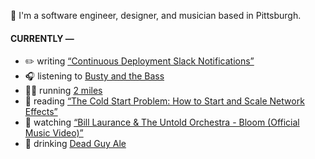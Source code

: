 👋 I'm a software engineer, designer, and musician based in Pittsburgh.

#### CURRENTLY —

* ✏️ writing [“Continuous Deployment Slack Notifications”](https://www.amoscato.com/journal/slack-deploy-notifications/)
* 🎧 listening to [Busty and the Bass](https://www.last.fm/music/Busty+and+the+Bass/_/Common+Ground)
* 🏃‍♂️ running [2 miles](https://www.strava.com/activities/11162922979)
* 📘 reading [“The Cold Start Problem: How to Start and Scale Network Effects”](https://www.goodreads.com/book/show/55338968-the-cold-start-problem)
* 🍿 watching [“Bill Laurance &amp; The Untold Orchestra - Bloom (Official Music Video)”](https://youtu.be/aOisxXhsXUk)
* 🍺 drinking [Dead Guy Ale](https://untappd.com/user/namoscato/checkin/1356883986)
